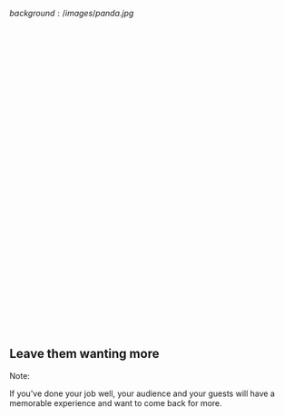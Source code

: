 $background:/images/panda.jpg$

<h2 style="padding-top: 550px; align-text:right">Leave them wanting more</h2>

Note:

If you've done your job well, your audience and your guests will have a memorable experience and want to come back for more.
